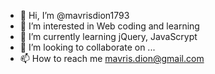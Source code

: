 - 👋 Hi, I’m @mavrisdion1793
- 👀 I’m interested in Web coding and learning
- 🌱 I’m currently learning jQuery, JavaScrypt
- 💞️ I’m looking to collaborate on ...
- 📫 How to reach me mavris.dion@gmail.com

<!---
mavrisdion1793/mavrisdion1793 is a ✨ special ✨ repository because its `README.md` (this file) appears on your GitHub profile.
You can click the Preview link to take a look at your changes.
--->
